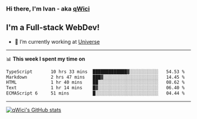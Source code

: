 ### Hi there, I'm Ivan - aka [qWici][website]

## I'm a Full-stack WebDev!
- 🔭 I’m currently working at [Universe][universe]

---

📊 **This week I spent my time on**
<!--START_SECTION:waka-->

```txt
TypeScript       10 hrs 33 mins  █████████████▓░░░░░░░░░░░   54.53 %
Markdown         2 hrs 47 mins   ███▓░░░░░░░░░░░░░░░░░░░░░   14.45 %
HTML             1 hr 40 mins    ██░░░░░░░░░░░░░░░░░░░░░░░   08.62 %
Text             1 hr 14 mins    █▓░░░░░░░░░░░░░░░░░░░░░░░   06.40 %
ECMAScript 6     51 mins         █░░░░░░░░░░░░░░░░░░░░░░░░   04.44 %
```

<!--END_SECTION:waka-->

---

[![qWici's GitHub stats](https://github-readme-stats.vercel.app/api?username=qWici)](https://github.com/qWici/github-readme-stats)

[website]: https://devkucher.com
[twitter]: https://twitter.com/KucherDev
[linkedin]: https://www.linkedin.com/in/ivankucher
[universe]: https://universeapps.limited
